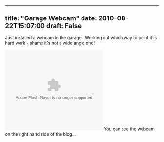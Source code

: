 
---
title: "Garage Webcam"
date: 2010-08-22T15:07:00
draft: False
---

Just installed a webcam in the garage.  Working out which way to point it is hard work - shame it's not a wide angle one!

<object width="320" height="266" id="BLOG_video-601ede1d381561fc" class codebase="http://download.macromedia.com/pub/shockwave/cabs/flash/swflash.cab#version=6,0,40,0"><param name="movie" value="//www.youtube.com/get_player"><param name="bgcolor" value="#FFFFFF"><param name="allowfullscreen" value="true"><param name="flashvars" value="flvurl=http://redirector.googlevideo.com/videoplayback?id%3D601ede1d381561fc%26itag%3D5%26source%3Dblogger%26app%3Dblogger%26cmo%3Dsensitive_content%253Dyes%26ip%3D0.0.0.0%26ipbits%3D0%26expire%3D1352304578%26sparams%3Did,itag,source,ip,ipbits,expire%26signature%3D31E1CB83041F198AA90926521258856155E88B14.742711329E2E30BE27BFC9AAD377A356F47547B9%26key%3Dck1&iurl=http://video.google.com/ThumbnailServer2?app%3Dblogger%26contentid%3D601ede1d381561fc%26offsetms%3D5000%26itag%3Dw160%26sigh%3DII4l3krhGGg2batpjHZrmVjZBpc&autoplay=0&ps=blogger"><embed src="//www.youtube.com/get_player" type="application/x-shockwave-flash" width="320" height="266" bgcolor="#FFFFFF" flashvars="flvurl=http://redirector.googlevideo.com/videoplayback?id%3D601ede1d381561fc%26itag%3D5%26source%3Dblogger%26app%3Dblogger%26cmo%3Dsensitive_content%253Dyes%26ip%3D0.0.0.0%26ipbits%3D0%26expire%3D1352304578%26sparams%3Did,itag,source,ip,ipbits,expire%26signature%3D31E1CB83041F198AA90926521258856155E88B14.742711329E2E30BE27BFC9AAD377A356F47547B9%26key%3Dck1&iurl=http://video.google.com/ThumbnailServer2?app%3Dblogger%26contentid%3D601ede1d381561fc%26offsetms%3D5000%26itag%3Dw160%26sigh%3DII4l3krhGGg2batpjHZrmVjZBpc&autoplay=0&ps=blogger" allowFullScreen="true" /></object>
You can see the webcam on the right hand side of the blog...